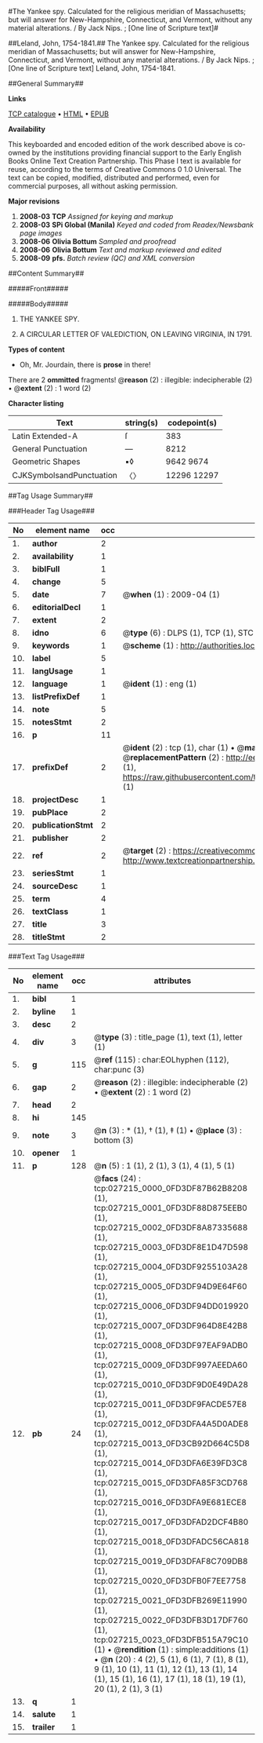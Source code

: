 #The Yankee spy. Calculated for the religious meridian of Massachusetts; but will answer for New-Hampshire, Connecticut, and Vermont, without any material alterations. / By Jack Nips. ; [One line of Scripture text]#

##Leland, John, 1754-1841.##
The Yankee spy. Calculated for the religious meridian of Massachusetts; but will answer for New-Hampshire, Connecticut, and Vermont, without any material alterations. / By Jack Nips. ; [One line of Scripture text]
Leland, John, 1754-1841.

##General Summary##

**Links**

[TCP catalogue](http://www.ota.ox.ac.uk/tcp/)  • 
[HTML](http://tei.it.ox.ac.uk/tcp/Texts-HTML/free/N20/N20723.html)  • 
[EPUB](http://tei.it.ox.ac.uk/tcp/Texts-EPUB/free/N20/N20723.epub)

**Availability**

This keyboarded and encoded edition of the
	       work described above is co-owned by the institutions
	       providing financial support to the Early English Books
	       Online Text Creation Partnership. This Phase I text is
	       available for reuse, according to the terms of Creative
	       Commons 0 1.0 Universal. The text can be copied,
	       modified, distributed and performed, even for
	       commercial purposes, all without asking permission.

**Major revisions**

1. __2008-03__ __TCP__ *Assigned for keying and markup*
1. __2008-03__ __SPi Global (Manila)__ *Keyed and coded from Readex/Newsbank page images*
1. __2008-06__ __Olivia Bottum__ *Sampled and proofread*
1. __2008-06__ __Olivia Bottum__ *Text and markup reviewed and edited*
1. __2008-09__ __pfs.__ *Batch review (QC) and XML conversion*

##Content Summary##

#####Front#####

#####Body#####

1. THE YANKEE SPY.

1. A CIRCULAR LETTER OF VALEDICTION, ON LEAVING VIRGINIA, IN 1791.

**Types of content**

  * Oh, Mr. Jourdain, there is **prose** in there!

There are 2 **ommitted** fragments! 
 @__reason__ (2) : illegible: indecipherable (2)  •  @__extent__ (2) : 1 word (2)

**Character listing**


|Text|string(s)|codepoint(s)|
|---|---|---|
|Latin Extended-A|ſ|383|
|General Punctuation|—|8212|
|Geometric Shapes|▪◊|9642 9674|
|CJKSymbolsandPunctuation|〈〉|12296 12297|

##Tag Usage Summary##

###Header Tag Usage###

|No|element name|occ|attributes|
|---|---|---|---|
|1.|__author__|2||
|2.|__availability__|1||
|3.|__biblFull__|1||
|4.|__change__|5||
|5.|__date__|7| @__when__ (1) : 2009-04 (1)|
|6.|__editorialDecl__|1||
|7.|__extent__|2||
|8.|__idno__|6| @__type__ (6) : DLPS (1), TCP (1), STC (1), NOTIS (1), IMAGE-SET (1), EVANS-CITATION (1)|
|9.|__keywords__|1| @__scheme__ (1) : http://authorities.loc.gov/ (1)|
|10.|__label__|5||
|11.|__langUsage__|1||
|12.|__language__|1| @__ident__ (1) : eng (1)|
|13.|__listPrefixDef__|1||
|14.|__note__|5||
|15.|__notesStmt__|2||
|16.|__p__|11||
|17.|__prefixDef__|2| @__ident__ (2) : tcp (1), char (1)  •  @__matchPattern__ (2) : ([0-9\-]+):([0-9IVX]+) (1), (.+) (1)  •  @__replacementPattern__ (2) : http://eebo.chadwyck.com/downloadtiff?vid=$1&page=$2 (1), https://raw.githubusercontent.com/textcreationpartnership/Texts/master/tcpchars.xml#$1 (1)|
|18.|__projectDesc__|1||
|19.|__pubPlace__|2||
|20.|__publicationStmt__|2||
|21.|__publisher__|2||
|22.|__ref__|2| @__target__ (2) : https://creativecommons.org/publicdomain/zero/1.0/ (1), http://www.textcreationpartnership.org/docs/. (1)|
|23.|__seriesStmt__|1||
|24.|__sourceDesc__|1||
|25.|__term__|4||
|26.|__textClass__|1||
|27.|__title__|3||
|28.|__titleStmt__|2||


###Text Tag Usage###

|No|element name|occ|attributes|
|---|---|---|---|
|1.|__bibl__|1||
|2.|__byline__|1||
|3.|__desc__|2||
|4.|__div__|3| @__type__ (3) : title_page (1), text (1), letter (1)|
|5.|__g__|115| @__ref__ (115) : char:EOLhyphen (112), char:punc (3)|
|6.|__gap__|2| @__reason__ (2) : illegible: indecipherable (2)  •  @__extent__ (2) : 1 word (2)|
|7.|__head__|2||
|8.|__hi__|145||
|9.|__note__|3| @__n__ (3) : * (1), † (1), ‡ (1)  •  @__place__ (3) : bottom (3)|
|10.|__opener__|1||
|11.|__p__|128| @__n__ (5) : 1 (1), 2 (1), 3 (1), 4 (1), 5 (1)|
|12.|__pb__|24| @__facs__ (24) : tcp:027215_0000_0FD3DF87B62B8208 (1), tcp:027215_0001_0FD3DF88D875EEB0 (1), tcp:027215_0002_0FD3DF8A87335688 (1), tcp:027215_0003_0FD3DF8E1D47D598 (1), tcp:027215_0004_0FD3DF9255103A28 (1), tcp:027215_0005_0FD3DF94D9E64F60 (1), tcp:027215_0006_0FD3DF94DD019920 (1), tcp:027215_0007_0FD3DF964D8E42B8 (1), tcp:027215_0008_0FD3DF97EAF9ADB0 (1), tcp:027215_0009_0FD3DF997AEEDA60 (1), tcp:027215_0010_0FD3DF9D0E49DA28 (1), tcp:027215_0011_0FD3DF9FACDE57E8 (1), tcp:027215_0012_0FD3DFA4A5D0ADE8 (1), tcp:027215_0013_0FD3CB92D664C5D8 (1), tcp:027215_0014_0FD3DFA6E39FD3C8 (1), tcp:027215_0015_0FD3DFA85F3CD768 (1), tcp:027215_0016_0FD3DFA9E681ECE8 (1), tcp:027215_0017_0FD3DFAD2DCF4B80 (1), tcp:027215_0018_0FD3DFADC56CA818 (1), tcp:027215_0019_0FD3DFAF8C709DB8 (1), tcp:027215_0020_0FD3DFB0F7EE7758 (1), tcp:027215_0021_0FD3DFB269E11990 (1), tcp:027215_0022_0FD3DFB3D17DF760 (1), tcp:027215_0023_0FD3DFB515A79C10 (1)  •  @__rendition__ (1) : simple:additions (1)  •  @__n__ (20) : 4 (2), 5 (1), 6 (1), 7 (1), 8 (1), 9 (1), 10 (1), 11 (1), 12 (1), 13 (1), 14 (1), 15 (1), 16 (1), 17 (1), 18 (1), 19 (1), 20 (1), 2 (1), 3 (1)|
|13.|__q__|1||
|14.|__salute__|1||
|15.|__trailer__|1||
